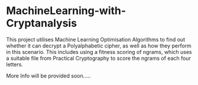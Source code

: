 # MachineLearning-with-Cryptanalysis

This project utilises Machine Learning Optimisation Algorithms to find out whether it can decrypt a Polyalphabetic cipher, as well as how they perform in this scenario. This includes using a fitness scoring of ngrams, which uses a suitable file from Practical Cryptography to score the ngrams of each four letters.

More Info will be provided soon.....
